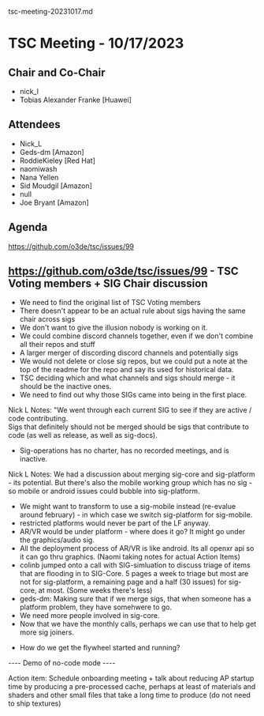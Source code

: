 tsc-meeting-20231017.md

# TSC Meeting - 10/17/2023 

## Chair and Co-Chair
* nick_l
* Tobias Alexander Franke [Huawei]

## Attendees
* Nick_L 
* Geds-dm [Amazon]
* RoddieKieley [Red Hat]
* naomiwash
* Nana Yellen
* Sid Moudgil [Amazon]
* null
* Joe Bryant [Amazon]


## Agenda
https://github.com/o3de/tsc/issues/99

## https://github.com/o3de/tsc/issues/99 - TSC Voting members + SIG Chair discussion

* We need to find the original list of TSC Voting members
* There doesn't appear to be an actual rule about sigs having the same chair across sigs
* We don't want to give the illusion nobody is working on it.
* We could combine discord channels together, even if we don't combine all their repos and stuff
* A larger merger of discording discord channels and potentially sigs
* We would not delete or close sig repos, but we could put a note at the top of the readme for the repo and say its used for historical data.
* TSC deciding which and what channels and sigs should merge - it should be the inactive ones.
* We need to find out why those SIGs came into being in the first place.

Nick L Notes: "We went through each current SIG to see if they are active / code contributing.  
Sigs that definitely should not be merged should be sigs that contribute to code (as well as release, as well as sig-docs).

- Sig-operations has no charter, has no recorded meetings, and is inactive.

Nick L Notes:  We had a discussion about merging sig-core and sig-platform - its potential.  But there's also the mobile working group
which has no sig - so mobile or android issues could bubble into sig-platform.

- We might want to transform to use a sig-mobile instead (re-evalue around february) - in which case we switch sig-platform for sig-mobile.
- restricted platforms would never be part of the LF anyway.
- AR/VR would be under platform - where does it go?  It might go under the graphics/audio sig.
- All the deployment process of AR/VR is like android.  Its all openxr api so it can go thru graphics.
(Naomi taking notes for actual Action Items)
- colinb jumped onto a call with SIG-simluation to discuss triage of items that are flooding in to SIG-Core.  5 pages a week to triage
but most are not for sig-platform, a remaining page and a half (30 issues) for sig-core, at most.  (Some weeks there's less)
- geds-dm:  Making sure that if we merge sigs, that when someone has a platform problem, they have somehwere to go.
- We need more people involved in sig-core.
- Now that we have the monthly calls, perhaps we can use that to help get more sig joiners.

* How do we get the flywheel started and running?

---- Demo of no-code mode ----

Action item:  Schedule onboarding meeting + talk about reducing AP startup time by producing a pre-processed cache, perhaps at least of
materials and shaders and other small files that take a long time to produce (do not need to ship textures)

